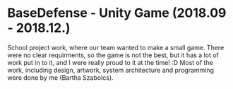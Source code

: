 # BaseDefense - Unity Game (2018.09 - 2018.12.)

School project work, where our team wanted to make a small game. There were no clear requirments, so the game is not the best, but it has a lot of work put in to it, and I were really proud to it at the time! :D
Most of the work, including design, artwork, system architecture and programming were done by me (Bartha Szabolcs).
